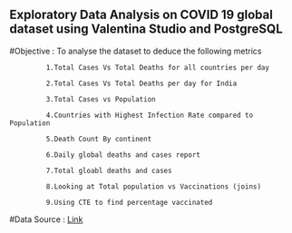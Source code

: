 ## Exploratory Data Analysis on COVID 19 global dataset using Valentina Studio and PostgreSQL


#Objective : To analyse the dataset to deduce the following metrics

             1.Total Cases Vs Total Deaths for all countries per day
             
             2.Total Cases Vs Total Deaths per day for India
             
             3.Total Cases vs Population
             
             4.Countries with Highest Infection Rate compared to Population
             
             5.Death Count By continent 
             
             6.Daily global deaths and cases report
             
             7.Total gloabl deaths and cases
             
             8.Looking at Total population vs Vaccinations (joins)
             
             9.Using CTE to find percentage vaccinated
             
#Data Source : [Link](https://ourworldindata.org/covid-deaths)
